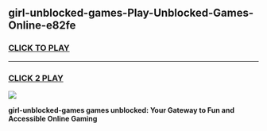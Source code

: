 
## girl-unblocked-games-Play-Unblocked-Games-Online-e82fe
<h3>
<a href="https://premium76.site?title=girl-unblocked-games&ref=25A">CLICK TO PLAY</a></h3>
<hr>

<h3>
<a href="https://premium76.site?title=girl-unblocked-games&ref=25A">CLICK 2 PLAY</a>
  
</h3>

<a href="https://premium76.site?title=girl-unblocked-games&ref=25A"><img src="https://clearcache.store/games.png"></a>


**girl-unblocked-games games unblocked: Your Gateway to Fun and Accessible Online Gaming**
